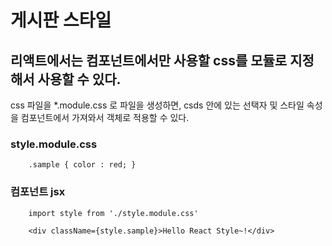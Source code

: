 # 게시판 스타일

## 리액트에서는 컴포넌트에서만 사용할 css를 모듈로 지정해서 사용할 수 있다.

css 파일을 *.module.css 로 파일을 생성하면, csds 안에 있는 선택자 및 스타일 속성을
컴포넌트에서 가져와서 객체로 적용할 수 있다.

### style.module.css
```
    .sample { color : red; }
```

### 컴포넌트 jsx
```
    import style from './style.module.css'
```
```
    <div className={style.sample}>Hello React Style~!</div>
```